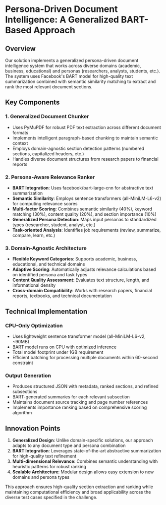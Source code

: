 # Persona-Driven Document Intelligence: A Generalized BART-Based Approach

## Overview

Our solution implements a generalized persona-driven document intelligence system that works across diverse domains (academic, business, educational) and personas (researchers, analysts, students, etc.). The system uses Facebook's BART model for high-quality text summarization combined with semantic similarity matching to extract and rank the most relevant document sections.

## Key Components

### 1. Generalized Document Chunker
- Uses PyMuPDF for robust PDF text extraction across different document formats
- Implements intelligent paragraph-based chunking to maintain semantic context
- Employs domain-agnostic section detection patterns (numbered sections, capitalized headers, etc.)
- Handles diverse document structures from research papers to financial reports

### 2. Persona-Aware Relevance Ranker
- **BART Integration**: Uses facebook/bart-large-cnn for abstractive text summarization
- **Semantic Similarity**: Employs sentence transformers (all-MiniLM-L6-v2) for computing relevance scores
- **Multi-factor Scoring**: Combines semantic similarity (40%), keyword matching (30%), content quality (20%), and section importance (10%)
- **Generalized Persona Detection**: Maps input personas to standardized types (researcher, student, analyst, etc.)
- **Task-oriented Analysis**: Identifies job requirements (review, summarize, compare, learn, etc.)

### 3. Domain-Agnostic Architecture
- **Flexible Keyword Categories**: Supports academic, business, educational, and technical domains
- **Adaptive Scoring**: Automatically adjusts relevance calculations based on identified persona and task types
- **Content Quality Assessment**: Evaluates text structure, length, and informational density
- **Cross-domain Compatibility**: Works with research papers, financial reports, textbooks, and technical documentation

## Technical Implementation

### CPU-Only Optimization
- Uses lightweight sentence transformer model (all-MiniLM-L6-v2, ~90MB)
- BART model runs on CPU with optimized inference
- Total model footprint under 1GB requirement
- Efficient batching for processing multiple documents within 60-second constraint

### Output Generation
- Produces structured JSON with metadata, ranked sections, and refined subsections
- BART-generated summaries for each relevant subsection
- Maintains document source tracking and page number references
- Implements importance ranking based on comprehensive scoring algorithm

## Innovation Points

1. **Generalized Design**: Unlike domain-specific solutions, our approach adapts to any document type and persona combination
2. **BART Integration**: Leverages state-of-the-art abstractive summarization for high-quality text refinement
3. **Multi-dimensional Relevance**: Combines semantic understanding with heuristic patterns for robust ranking
4. **Scalable Architecture**: Modular design allows easy extension to new domains and persona types

This approach ensures high-quality section extraction and ranking while maintaining computational efficiency and broad applicability across the diverse test cases specified in the challenge.
